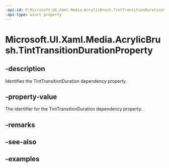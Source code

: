 ```yaml
---
-api-id: P:Microsoft.UI.Xaml.Media.AcrylicBrush.TintTransitionDurationProperty
-api-type: winrt property
---
```

<!-- Property syntax.
public DependencyProperty TintTransitionDurationProperty { get; }
-->

# Microsoft.UI.Xaml.Media.AcrylicBrush.TintTransitionDurationProperty


## -description

Identifies the TintTransitionDuration dependency property.


## -property-value

The identifier for the TintTransitionDuration dependency property.


## -remarks


## -see-also


## -examples


